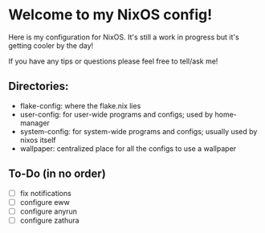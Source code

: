 # Welcome to my NixOS config!

Here is my configuration for NixOS. It's still a work in progress but it's getting cooler by the day!

If you have any tips or questions please feel free to tell/ask me!

## Directories:
- flake-config: where the flake.nix lies
- user-config: for user-wide programs and configs; used by home-manager
- system-config: for system-wide programs and configs; usually used by nixos itself
- wallpaper: centralized place for all the configs to use a wallpaper
    
## To-Do (in no order)
- [ ] fix notifications
- [ ] configure eww
- [ ] configure anyrun
- [ ] configure zathura
